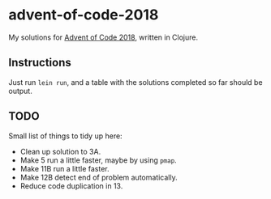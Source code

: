# advent-of-code-2018

My solutions for [Advent of Code 2018](https://adventofcode.com/2018), written in Clojure.

## Instructions

Just run `lein run`, and a table with the solutions completed so far should be output.

## TODO

Small list of things to tidy up here:

- Clean up solution to 3A.
- Make 5 run a little faster, maybe by using `pmap`.
- Make 11B run a little faster.
- Make 12B detect end of problem automatically.
- Reduce code duplication in 13.
